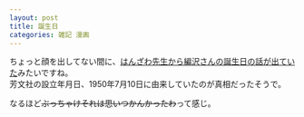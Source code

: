 ```yaml
---
layout: post
title: 誕生日
categories: 雑記 漫画
---
```


ちょっと顔を出してない間に、[はんざわ先生から編沢さんの誕生日の話が出ていた](https://twitter.com/hankao42/status/1147114618952622081)みたいですね。  
芳文社の設立年月日、1950年7月10日に由来していたのが真相だったそうで。

なるほど~~ぶっちゃけそれは思いつかんかったわ~~って感じ。
